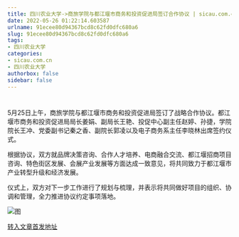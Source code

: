 ```yaml
---
title: 四川农业大学->商旅学院与都江堰市商务和投资促进局签订合作协议 | sicau.com.cn
date: 2022-05-26 01:22:14.603587
urlname: 91ecee80d94367bcd8c62fd0dfc680a6
slug: 91ecee80d94367bcd8c62fd0dfc680a6
tags: 
- 四川农业大学
categories:
- sicau.com.cn
- 四川农业大学
authorbox: false
sidebar: false
---
```

#

5月25日上午，商旅学院与都江堰市商务和投资促进局签订了战略合作协议。都江堰市商务和投资促进局局长姜娟、副局长王艳、投促中心副主任赵婷、孙捷，学院院长王冲、党委副书记秦之香、副院长郭凌以及电子商务系主任李晓林出席签约仪式。

根据协议，双方就品牌决策咨询、合作人才培养、电商融合交流、都江堰招商项目咨询、特色街区发展、会展产业发展等方面达成一致意见，将共同致力于都江堰市产业转型升级和经济发展。
<!--more-->


仪式上，双方对下一步工作进行了规划与梳理，并表示将共同做好项目的组织、协调和管理，全力推进协议约定事项落地。

![图](https://news.sicau.edu.cn/__local/7/3D/F9/A1F41B944CB114D437E44633526_F9FC417C_264A6.jpg)

[转入文章首发地址](https://news.sicau.edu.cn/info/1078/67948.htm)